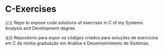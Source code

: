 # C-Exercises

🇺🇸 Repo to expose code solutions of exercises in C of my Systems Analysis and Development degree.

🇧🇷 Repositório para expor os códigos criados para soluções de exercícios em C da minha graduação em Análise e Desenvolvimento de Sistemas.
